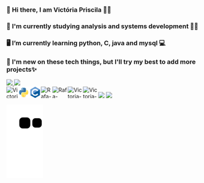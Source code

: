 ### 🌻 Hi there, I am Victória Priscila 👩‍🦱  
### 📓 I'm currently studying analysis and systems development 👩‍🎓
### 🖥️ I’m currently learning python, C, java and mysql  💻
### 🌱 I'm new on these tech things, but I'll try my best to add more projects✨

</div>
  <div align="left">
  <a href="https://github.com/VictoriaPriscila28">
  <img height="180em" src="https://github-readme-stats.vercel.app/api?username=victoriapriscila28&show_icons=true&theme=dracula&include_all_commits=true&count_private=true"/>
  <img height="180em" src="https://github-readme-stats.vercel.app/api/top-langs/?username=victoriapriscila28&layout=compact&langs_count=7&theme=dracula"/>
</div>

</div>

  
<img align="left" alt="Victoria-Kotlin" height="30" width="30" src="https://cdn.jsdelivr.net/gh/devicons/devicon/icons/kotlin/kotlin-original.svg" />
<img align="left" alt="Rafa-Python" height="30" width="30" src="https://raw.githubusercontent.com/devicons/devicon/master/icons/python/python-original.svg">
<img align="left" alt="Victoria-C" height="30" width="30" src="https://raw.githubusercontent.com/devicons/devicon/master/icons/c/c-original.svg">
<img align="left" alt="Rafa-Arduino" height="30" width="30" src="https://cdn.jsdelivr.net/gh/devicons/devicon/icons/arduino/arduino-original-wordmark.svg" />

  
<img align="left" alt="Rafa-Cpp" height="30" width="40" src="https://cdn.jsdelivr.net/gh/devicons/devicon/icons/cplusplus/cplusplus-original.svg" />
<img align="left" alt="Victoria-Java" height="30" width="40" src="https://cdn.jsdelivr.net/gh/devicons/devicon/icons/java/java-original.svg" />
<img align="left" alt="Victoria-Mysql" height="30" width="40" src="https://cdn.jsdelivr.net/gh/devicons/devicon/icons/mysql/mysql-plain-wordmark.svg" />

  
<a href="https://instagram.com/victoriapriscila_28" target="_blank"><img src="https://img.shields.io/badge/-Instagram-%23E4405F?style=for-the-badge&logo=instagram&logoColor=white" target="_blank"></a>
<a href="https://www.linkedin.com/in/vict%C3%B3ria-priscila-244076216/" target="_blank"><img src="https://img.shields.io/badge/-LinkedIn-%230077B5?style=for-the-badge&logo=linkedin&logoColor=white" target="_blank"></a> 
  

 ![Snake animation](https://github.com/rafaballerini/rafaballerini/blob/output/github-contribution-grid-snake.svg)
  

  
 
